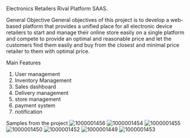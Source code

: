 Electronics Retailers Rival Platform SAAS.

General Objective
General objectives of this project is to develop a web-based platform that provides a unified place for all electronic device retailers to start and manage their online store easily on a single platform and compete to provide an optimal and reasonable price and let the customers find them easily and buy from the closest and minimal price retailer to them with optimal price.

Main Features
1. User management
2. Inventory Management
3. Sales dashboard
4. Delivery management
5. store management
6. payment system
7. notification

Samples from the project
![1000001456](https://github.com/user-attachments/assets/b76129d6-0cb7-424a-a79a-9f328d2f10ac)
![1000001454](https://github.com/user-attachments/assets/c6c2f260-997a-4bd8-aab0-68a733f0739f)
![1000001455](https://github.com/user-attachments/assets/85a908e7-0fc0-4683-897c-f407a1e2fefa)
![1000001450](https://github.com/user-attachments/assets/4c2c9528-1057-4549-a3f0-43ddca892b26)
![1000001452](https://github.com/user-attachments/assets/21a3b562-3819-4ad2-a8cc-e714aee1d225)
![1000001449](https://github.com/user-attachments/assets/55dd5232-9fa8-4c8d-a276-f19da6416f49)
![1000001453](https://github.com/user-attachments/assets/1428d732-4934-414d-b13e-72fcbd072b1a)
